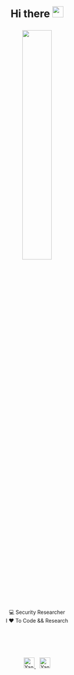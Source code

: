 <h1>
	<p align="center">Hi there <a href="#"><img style="margin-top:-13px" width="30px" src="https://img.icons8.com/?size=256&id=1H52efUsDX7A&format=png"></a> </p>
</h1>

<p align="center">
	<a href="#">
	<img width="40%" src="https://github.com/user-attachments/assets/6b1111f6-35da-40b4-b38e-f19e4afc7906">
	</a>
</p>
<p align="center">
	<a>
	💻 Security Researcher
	</a>
	<br/>
	<a>
	I ❤ To Code && Research
	</a>
	<br/>
	
</p>
<h1>
	<br/>
</h1>
<p align="center">
	<a href="https://x.com/0x7F454C">
	<img alt="Yan's Twitter" width="32px" src="https://img.icons8.com/plasticine/100/twitterx.png" style="width:3vw;text-decoration: none;">
	</a>
	<a>&ensp;</a>
	<a href="https://linkedin.com/in/yanoc">
	<img alt="Yan's LinkedIN" width="32px" src="https://img.icons8.com/plasticine/100/linkedin.png" style="width:3vw;text-decoration: none;">
	</a>
</p>
